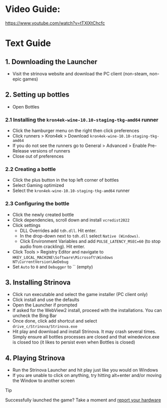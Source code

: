 # Video Guide: 
https://www.youtube.com/watch?v=tTXlXtChcfc


# Text Guide

## 1. Downloading the Launcher
- Visit the strinova website and download the PC client (non-steam, non-epic games)

## 2. Setting up bottles
- Open Bottles 

### 2.1 Installing the `kron4ek-wine-10.10-staging-tkg-amd64` runner
- Click the hamburger menu on the right then click preferences
- Click runners > Kron4ek > Download `kron4ek-wine-10.10-staging-tkg-amd64`
- If you do not see the runners go to General > Advanced > Enable Pre-Release versions of runners
- Close out of preferences

### 2.2 Creating a bottle
- Click the plus button in the top left corner of bottles
- Select Gaming optimized
- Select the `kron4ek-wine-10.10-staging-tkg-amd64` runner

### 2.3 Configuring the bottle
- Click the newly created bottle
- Click dependencies, scroll down and install `vcredist2022`
- Click settings
    - DLL Overrides add `tdh.dll`. Hit enter.
    - In the drop-down next to `tdh.dll` select `Native (Windows)`.
    - Click Environment Variables and add `PULSE_LATENCY_MSEC=60` (to stop audio from crackling). Hit enter.
- Click Tools > Registry Editor and navigate to `HKEY_LOCAL_MACHINE\Software\Microsoft\Windows NT\CurrentVersion\AeDebug`
- Set `Auto` to `0` and `Debugger` to `` (empty)

## 3. Installing Strinova
- Click run executable and select the game installer (PC client only)
- Click install and use the defaults
- Open the Launcher if prompted
- If asked for the WebView2 install, proceed with the installations. You can uncheck the Bing Bar
- Once done, click add shortcut and select `drive_c/Strinova/Strinova.exe`
- Hit play and download and install Strinova. It may crash several times. Simply ensure all bottles processes are closed and that winedevice.exe is closed too (it likes to persist even when Bottles is closed)

## 4. Playing Strinova
- Run the Strinova Launcher and hit play just like you would on Windows
- If you are unable to click on anything, try hitting alt+enter and/or moving the Window to another screen

> [!TIP]
> Successfully launched the game? Take a moment and [report your hardware](https://github.com/aamaanaa/strinova-linux/issues/new/choose)